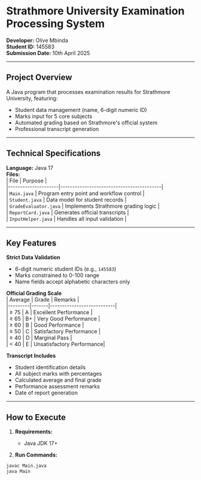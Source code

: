 # Strathmore University Examination Processing System  
**Developer:** Olive Mbinda  
**Student ID:** 145583  
**Submission Date:** 10th April 2025  

---

## Project Overview  
A Java program that processes examination results for Strathmore University, featuring:  
- Student data management (name, 6-digit numeric ID)  
- Marks input for 5 core subjects  
- Automated grading based on Strathmore's official system  
- Professional transcript generation  

---

## Technical Specifications  
**Language:** Java 17  
**Files:**  
| File                | Purpose                                  |  
|---------------------|------------------------------------------|  
| `Main.java`         | Program entry point and workflow control |  
| `Student.java`      | Data model for student records           |  
| `GradeEvaluator.java` | Implements Strathmore grading logic      |  
| `ReportCard.java`   | Generates official transcripts           |  
| `InputHelper.java`  | Handles all input validation             |  

---

## Key Features  
 **Strict Data Validation**  
   - 6-digit numeric student IDs (e.g., `145583`)  
   - Marks constrained to 0-100 range  
   - Name fields accept alphabetic characters only  

**Official Grading Scale**  
| Average | Grade | Remarks                   |  
|---------|-------|---------------------------|  
| ≥ 75    | A     | Excellent Performance     |  
| ≥ 65    | B+    | Very Good Performance     |  
| ≥ 60    | B     | Good Performance          |  
| ≥ 50    | C     | Satisfactory Performance  |  
| ≥ 40    | D     | Marginal Pass             |  
| < 40    | E     | Unsatisfactory Performance|  

 **Transcript Includes**  
   - Student identification details  
   - All subject marks with percentages  
   - Calculated average and final grade  
   - Performance assessment remarks  
   - Date of report generation  

---

## How to Execute  
1. **Requirements:**  
   - Java JDK 17+  

2. **Run Commands:**  
```bash
javac Main.java  
java Main